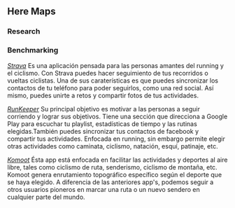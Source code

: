 ## Here Maps

### Research

### Benchmarking

_[Strava](https://www.strava.com/mobile)_ Es una aplicación pensada para las personas amantes del running y el ciclismo. Con Strava puedes hacer seguimiento de tus recorridos o vueltas ciclistas. Una de sus caraterísticas es que puedes sincronizar los contactos de tu teléfono para poder seguirlos, como una red social. Así mismo, puedes unirte a retos y compartir fotos de tus actividades.

_[RunKeeper](https://runkeeper.com/index)_ Su principal objetivo es motivar a las personas a seguir corriendo y lograr sus objetivos. Tiene una sección que direcciona a Google Play para escuchar tu playlist, estadísticas de tiempo y las rutinas elegidas.También puedes sincronizar tus contactos de facebook y compartir tus actividades. Enfocada en running, sin embargo permite elegir otras actividades como caminata, ciclismo, natación, esquí, patinaje, etc.

_[Komoot](https://www.komoot.com/)_ Ésta app está enfocada en facilitar las actividades y deportes al aire libre, tales como ciclismo de ruta, senderismo, ciclismo de montaña, etc. Komoot genera enrutamiento topográfico específico según el deporte que se haya elegido. A diferencia de las anteriores app's, podemos seguir a otros usuarios pioneros en marcar una ruta o un nuevo sendero en cualquier parte del mundo.